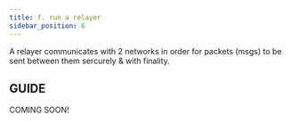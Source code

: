 ```yaml
---
title: f. run a relayer
sidebar_position: 6
---
```


A relayer communicates with 2 networks in order for packets (msgs) to be sent between them sercurely & with finality.

## GUIDE
COMING SOON!